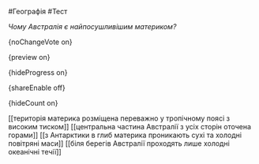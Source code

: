 #Географія #Тест

*Чому Австралія є найпосушливішим материком?*

{noChangeVote on}

{preview on}

{hideProgress on}

{shareEnable off}

{hideCount on}

[[територія материка розміщена переважно у тропічному поясі з високим тиском]]
[[центральна частина Австралії з усіх сторін оточена горами]]
[[з Антарктики в глиб материка проникають сухі та холодні повітряні маси]]
[[біля берегів Австралії проходять лише холодні океанічні течії]]

